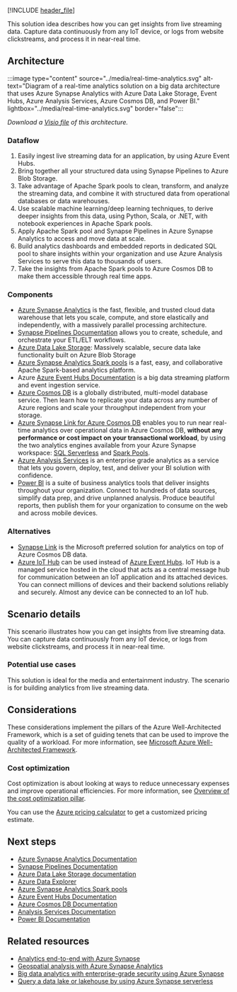[!INCLUDE [header_file](../../../includes/sol-idea-header.md)]

This solution idea describes how you can get insights from live streaming data. Capture data continuously from any IoT device, or logs from website clickstreams, and process it in near-real time.

## Architecture

:::image type="content" source="../media/real-time-analytics.svg" alt-text="Diagram of a real-time analytics solution on a big data architecture that uses Azure Synapse Analytics with Azure Data Lake Storage, Event Hubs, Azure Analysis Services, Azure Cosmos DB, and Power BI." lightbox="../media/real-time-analytics.svg" border="false":::

*Download a [Visio file](https://arch-center.azureedge.net/real-time-analytics.vsdx) of this architecture.*

### Dataflow

1. Easily ingest live streaming data for an application, by using Azure Event Hubs.
1. Bring together all your structured data using Synapse Pipelines to Azure Blob Storage.
1. Take advantage of Apache Spark pools to clean, transform, and analyze the streaming data, and combine it with structured data from operational databases or data warehouses.
1. Use scalable machine learning/deep learning techniques, to derive deeper insights from this data, using Python, Scala, or .NET, with notebook experiences in Apache Spark pools.
1. Apply Apache Spark pool and Synapse Pipelines in Azure Synapse Analytics to access and move data at scale.
1. Build analytics dashboards and embedded reports in dedicated SQL pool to share insights within your organization and use Azure Analysis Services to serve this data to thousands of users.
1. Take the insights from Apache Spark pools to Azure Cosmos DB to make them accessible through real time apps.

### Components

* [Azure Synapse Analytics](https://azure.microsoft.com/services/synapse-analytics) is the fast, flexible, and trusted cloud data warehouse that lets you scale, compute, and store elastically and independently, with a massively parallel processing architecture.
* [Synapse Pipelines Documentation](/azure/data-factory/concepts-pipelines-activities) allows you to create, schedule, and orchestrate your ETL/ELT workflows.
* [Azure Data Lake Storage](https://azure.microsoft.com/services/storage/data-lake-storage): Massively scalable, secure data lake functionality built on Azure Blob Storage
* [Azure Synapse Analytics Spark pools](/azure/synapse-analytics/spark/apache-spark-overview) is a fast, easy, and collaborative Apache Spark-based analytics platform.
* Azure [Azure Event Hubs Documentation](/azure/event-hubs/event-hubs-about)  is a big data streaming platform and event ingestion service.
* [Azure Cosmos DB](https://azure.microsoft.com/services/cosmos-db) is a globally distributed, multi-model database service. Then learn how to replicate your data across any number of Azure regions and scale your throughput independent from your storage.
* [Azure Synapse Link for Azure Cosmos DB](/azure/cosmos-db/synapse-link) enables you to run near real-time analytics over operational data in Azure Cosmos DB, **without any performance or cost impact on your transactional workload**, by using the two analytics engines available from your Azure Synapse workspace: [SQL Serverless](/azure/synapse-analytics/sql/on-demand-workspace-overview) and [Spark Pools](/azure/synapse-analytics/spark/apache-spark-overview).
* [Azure Analysis Services](https://azure.microsoft.com/services/analysis-services) is an enterprise grade analytics as a service that lets you govern, deploy, test, and deliver your BI solution with confidence.
* [Power BI](https://powerbi.microsoft.com) is a suite of business analytics tools that deliver insights throughout your organization. Connect to hundreds of data sources, simplify data prep, and drive unplanned analysis. Produce beautiful reports, then publish them for your organization to consume on the web and across mobile devices.

### Alternatives

- [Synapse Link](/azure/cosmos-db/synapse-link) is the Microsoft preferred solution for analytics on top of Azure Cosmos DB data.
- [Azure IoT Hub](/azure/iot-hub/iot-concepts-and-iot-hub) can be used instead of [Azure Event Hubs](/azure/event-hubs/event-hubs-about). IoT Hub is a managed service hosted in the cloud that acts as a central message hub for communication between an IoT application and its attached devices. You can connect millions of devices and their backend solutions reliably and securely. Almost any device can be connected to an IoT hub.

## Scenario details

This scenario illustrates how you can get insights from live streaming data. You can capture data continuously from any IoT device, or logs from website clickstreams, and process it in near-real time.

### Potential use cases

This solution is ideal for the media and entertainment industry. The scenario is for building analytics from live streaming data. 

## Considerations

These considerations implement the pillars of the Azure Well-Architected Framework, which is a set of guiding tenets that can be used to improve the quality of a workload. For more information, see [Microsoft Azure Well-Architected Framework](/azure/well-architected/).

### Cost optimization

Cost optimization is about looking at ways to reduce unnecessary expenses and improve operational efficiencies. For more information, see [Overview of the cost optimization pillar](/azure/architecture/framework/cost/overview).

You can use the [Azure pricing calculator](https://azure.com/e/f8f5bc2de0b64aa0ae2dd154e7b6b462) to get a customized pricing estimate.

## Next steps

* [Azure Synapse Analytics Documentation](/azure/sql-data-warehouse)
* [Synapse Pipelines Documentation](/azure/data-factory/concepts-pipelines-activities)
* [Azure Data Lake Storage documentation](/azure/storage/blobs/data-lake-storage-introduction)
* [Azure Data Explorer](/azure/data-explorer/data-explorer-overview)
* [Azure Synapse Analytics Spark pools](/azure/synapse-analytics/spark/apache-spark-overview)
* [Azure Event Hubs Documentation](/azure/event-hubs/event-hubs-about)
* [Azure Cosmos DB Documentation](/azure/cosmos-db)
* [Analysis Services Documentation](/azure/analysis-services)
* [Power BI Documentation](/power-bi)

## Related resources

* [Analytics end-to-end with Azure Synapse](/azure/architecture/example-scenario/dataplate2e/data-platform-end-to-end)
* [Geospatial analysis with Azure Synapse Analytics](/azure/architecture/industries/aerospace/geospatial-processing-analytics)
* [Big data analytics with enterprise-grade security using Azure Synapse](/azure/architecture/solution-ideas/articles/big-data-analytics-enterprise-grade-security)
* [Query a data lake or lakehouse by using Azure Synapse serverless](/azure/architecture/example-scenario/data/synapse-exploratory-data-analytics)
